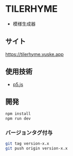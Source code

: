 # TILERHYME
- 模様生成器

## サイト
https://tilerhyme.yuske.app

## 使用技術
- [p5.js](https://p5js-ja.pages.dev/ja/)

## 開発
```bash
npm install
npm run dev
```

### バージョンタグ付与
```bash
git tag version-x.x
git push origin version-x.x
```
